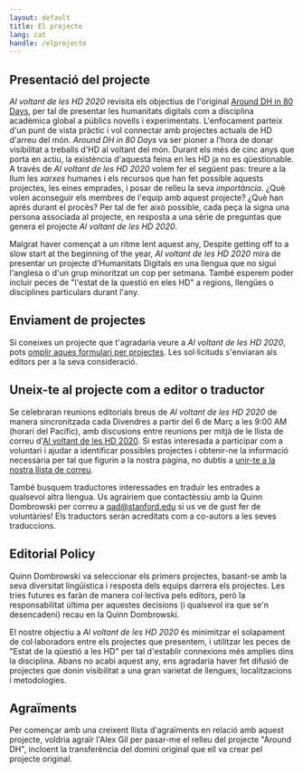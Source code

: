 ```yaml
---
layout: default
title: El projecte
lang: cat
handle: /elprojecte
---
```


## Presentació del projecte
*Al voltant de les HD 2020* revisita els objectius de l'original <a href="https://github.com/elotroalex/arounddh">Around DH in 80 Days</a>, per tal de presentar les humanitats digitals com a disciplina acadèmica global a públics novells i experimentats. L'enfocament parteix d'un punt de vista pràctic i vol connectar amb projectes actuals de HD d'arreu del món. *Around DH in 80 Days* va ser pioner a l'hora de donar visibilitat a treballs d'HD al voltant del món. Durant els més de cinc anys que porta en actiu, la existència d'aquesta feina en les HD ja no es qüestionable. A través de <em>Al voltant de les HD 2020</em> volem fer el següent pas: treure a la llum les <em>xarxes</em> humanes i els recursos que han fet possible aquests projectes, les eines emprades, i posar de relleu la seva <em>importància</em>. ¿Què volen aconseguir els membres de l'equip amb aquest projecte? ¿Què han aprés durant el procès? Per tal de fer això possible, cada peça la signa una persona associada al projecte, en resposta a una sèrie de preguntas que genera el projecte *Al voltant de les HD 2020*.

Malgrat haver començat a un ritme lent aquest any, Despite getting off to a slow start at the beginning of the year, *Al voltant de les HD 2020* mira de presentar un projecte d'Humanitats Digitals en una llengua que no sigui l'anglesa o d'un grup minoritzat un cop per setmana. També esperem poder incluir peces de "l'estat de la questió en eles HD" a regions, llengües o disciplines particulars durant l'any.

## Enviament de projectes
Si coneixes un projecte que t'agradaria veure a *Al voltant de les HD 2020*, pots [omplir aques formulari per projectes](https://forms.gle/b6EeaCph2bBWREEx8). Les sol·licituds s'enviaran als editors per a la seva consideració.

## Uneix-te al projecte com a editor o traductor
Se celebraran reunions editorials breus de *Al voltant de les HD 2020* de manera sincronitzada cada Divendres a partir del 6 de Març a les 9:00 AM (horari del Pacífic), amb discusions entre reunions per mitjà de le llista de correu d'[Al voltant de les HD 2020](https://mailman.stanford.edu/mailman/listinfo/around-dh-2020). Si estàs interesada a participar com a voluntari i ajudar a identificar possibles projectes i obtenir-ne la informació necessària per tal que figurin a la nostra pàgina, no dubtis a [unir-te a la nostra llista de correu](https://mailman.stanford.edu/mailman/listinfo/around-dh-2020).

També busquem traductores interessades en traduir les entrades a qualsevol altra llengua. Us agrairíem que contactèssiu amb la  Quinn Dombrowski per correu a qad@stanford.edu si us ve de gust fer de voluntàries! Els traductors seràn acreditats com a co-autors a les seves traduccions.


## Editorial Policy
Quinn Dombrowski va seleccionar els primers projectes, basant-se amb la seva diversitat lingüística i resposta dels equips darrera els projectes. Les tries futures es faràn de manera col·lectiva pels editors, però la responsabilitat última per aquestes decisions (i qualsevol ira que se'n desencadeni) recau en la Quinn Dombrowski. 

El nostre objectiu a *Al voltant de les HD 2020* és minimitzar el solapament de col·laboradors entre els projectes que presentem, i utilitzar les peces de "Estat de la qüestió a les HD" per tal d'establir connexions més amplies dins la disciplina. Abans no acabi aquest any, ens agradaria haver fet difusió de projectes que donin visibilitat a una gran varietat de llengues, localitzacions i metodologies.

## Agraïments
Per començar amb una creixent llista d'agraïments en relació amb aquest projecte, voldria agraïr l'Alex Gil per pasar-me el relleu del projecte "Around DH", incloent la transferència del domini original que ell va crear pel projecte original.
